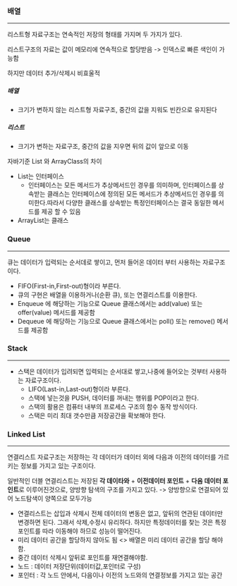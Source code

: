 ### 배열

------

리스트형 자료구조는 연속적인 저장의 형태를 가지며 두 가지가 있다.

리스트구조의 자료는 값이 메모리에 연속적으로 할당받음 -> 인덱스로 빠른 색인이 가능함

하지만 데이터 추가/삭제시 비효울적

##### 배열

- 크기가 변하지 않는 리스트형 자료구조, 중간의 값을 지워도 빈칸으로 유지된다

##### 리스트

- 크기가 변하는 자료구조, 중간의 값을 지우면 뒤의 값이 앞으로 이동

자바기준 List 와 ArrayClass의 차이

- List는 인터페이스
  - 인터페이스는 모든 메서드가 추상메서드인 경우를 의미하며, 인터페이스를 상속받는 클래스는 인터페이스에 정의된 모든 메서드가 추상메서드인 경우를 의미한다.따라서 다양한 클래스를 상속받는 특정인터페이스는 결국 동일한 메서드를 제공 할 수 있음
- ArrayList는 클래스

### Queue

------

큐는 데이터가 입력되는 순서데로 쌓이고, 먼저 들어온 데이터 부터 사용하는 자료구조이다.

- FIFO(First-in,First-out)형이라 부른다.
- 큐의 구현은 배열을 이용하거나(순환 큐), 또는 연결리스트를 이용한다.
- Enqueue 에 해당하는 기능으로 Queue 클래스에서는 add(value) 또는 offer(value) 메서드를 제공함
- Dequeue 에 해당하는 기능으로 Queue 클래스에서는 poll() 또는 remove() 메서드를 제공함

### Stack

------

- 스택은 데이터가 입려되면 입력되는 순서대로 쌓고,나중에 들어오는 것부터 사용하는 자료구조이다.
  - LIFO(Last-in,Last-out)형이라 부른다.
  - 스택에 넣는것을 PUSH, 데이터를 꺼내는 행위를 POP이라고 한다.
  - 스택의 활용은 컴퓨터 내부의 프로세스 구조의 함수 동작 방식이다.
  - 스택은 미리 최대 갯수만큼 저장공간을 확보해야 한다.

### Linked List

------

연결리스트 자료구조는 저장하는 각 데이터가 데이터 외에 다음과 이전의 데이터를 가르키는 정보를 가지고 있는 구조이다.

일반적인 더블 연결리스트는 저장된 **각 데이타와** + **이전데이터 포인트** + **다음 데이터 포인트**로 이루어진것으로, 양방향 탐색의 구조를 가지고 있다. -> 양방향으로 연결되어 있어 노드탐색이 양쪽으로 모두가능

- 연결리스트는 삽입과 삭제시 전체 데이터의 변동은 없고, 앞뒤의 연관된 데이터만 변경하면 된다. 그래서 삭제,수정시 유리하다. 하지만 특정데이터를 찾는 것은 특정 포인트를 따라 이동해야 하므로 성능이 떨어진다.
- 미리 데이터 공간을 할당하지 않아도 됨 <> 배열은 미리 데이터 공간을 할당 해야함.
- 중간 데이터 삭제시 앞뒤로 포인트를 재연결해야함.
- 노드 : 데이터 저장단위(데이터값,포인터로 구성)
- 포인터 : 각 노드 안에서, 다음이나 이전의 노드와의 연결정보를 가지고 있는 공간
